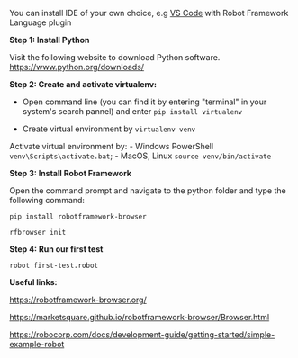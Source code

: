 You can install IDE of your own choice, e.g [VS Code](https://code.visualstudio.com/) with Robot Framework Language plugin

**Step 1: Install Python**

Visit the following website to download Python software.
https://www.python.org/downloads/

**Step 2: Create and activate virtualenv:**

- Open command line (you can find it by entering "terminal" in your system's search pannel) and enter 
`pip install virtualenv`

- Create virtual environment by 
`virtualenv venv`

Activate virtual environment by: 
	- Windows PowerShell `venv\Scripts\activate.bat`;
	- MacOS, Linux `source venv/bin/activate`

**Step 3: Install Robot Framework**

Open the command prompt and navigate to the python folder and type the following command:

`pip install robotframework-browser`

`rfbrowser init`

**Step 4: Run our first test**

`robot first-test.robot`

**Useful links:**

https://robotframework-browser.org/

https://marketsquare.github.io/robotframework-browser/Browser.html

https://robocorp.com/docs/development-guide/getting-started/simple-example-robot

